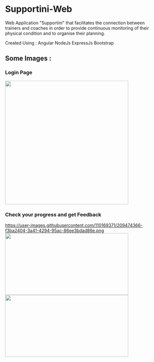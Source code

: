 # Supportini-Web
Web Application "Supportini" that facilitates the connection between trainers and coaches in order to provide continuous monitoring of their physical condition and to organise their planning. 

Created Using :
Angular 
NodeJs ExpressJs
Bootstrap

## Some Images : 
### Login Page
<img src = "https://user-images.githubusercontent.com/110169371/209474318-3a94c35f-fbee-48cc-9240-3de302e51f32.png" width="400">

### Check your progress and get Feedback
https://user-images.githubusercontent.com/110169371/209474366-f3ba2404-3a41-4294-95ac-86ee3bdad86e.png
<img src = "https://user-images.githubusercontent.com/110169371/209474378-a113228a-15bc-4c05-8fe9-955000dc4882.png" width="400" height="200"> <img src = "https://user-images.githubusercontent.com/110169371/209474366-f3ba2404-3a41-4294-95ac-86ee3bdad86e.png" width="400" height="200">


